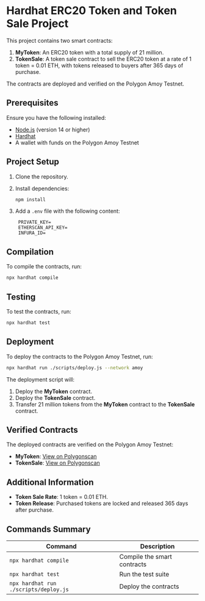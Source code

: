 # Hardhat ERC20 Token and Token Sale Project

This project contains two smart contracts:

1. **MyToken**: An ERC20 token with a total supply of 21 million.
2. **TokenSale**: A token sale contract to sell the ERC20 token at a rate of 1 token = 0.01 ETH, with tokens released to buyers after 365 days of purchase.

The contracts are deployed and verified on the Polygon Amoy Testnet.

## Prerequisites

Ensure you have the following installed:

- [Node.js](https://nodejs.org/) (version 14 or higher)
- [Hardhat](https://hardhat.org/)
- A wallet with funds on the Polygon Amoy Testnet

## Project Setup

1. Clone the repository.
2. Install dependencies:

   ```bash
   npm install
   ```
3. Add a `.env` file with the following content:

   ```plaintext
    PRIVATE_KEY=
    ETHERSCAN_API_KEY=
    INFURA_ID=
   ```

## Compilation

To compile the contracts, run:

```bash
npx hardhat compile
```

## Testing

To test the contracts, run:

```bash
npx hardhat test
```

## Deployment

To deploy the contracts to the Polygon Amoy Testnet, run:

```bash
npx hardhat run ./scripts/deploy.js --network amoy
```

The deployment script will:

1. Deploy the **MyToken** contract.
2. Deploy the **TokenSale** contract.
3. Transfer 21 million tokens from the **MyToken** contract to the **TokenSale** contract.

## Verified Contracts

The deployed contracts are verified on the Polygon Amoy Testnet:

- **MyToken**: [View on Polygonscan](https://amoy.polygonscan.com/address/0x119e67a01C4B5bec054c00925d9D989b52eC19DE#code)
- **TokenSale**: [View on Polygonscan](https://amoy.polygonscan.com/address/0x7b661bAB67FE821dD8a088C72C18350ec3508634#code)

## Additional Information

- **Token Sale Rate**: 1 token = 0.01 ETH.
- **Token Release**: Purchased tokens are locked and released 365 days after purchase.

## Commands Summary

| Command                                   | Description                                   |
|-------------------------------------------|-----------------------------------------------|
| `npx hardhat compile`                     | Compile the smart contracts                  |
| `npx hardhat test`                        | Run the test suite                           |
| `npx hardhat run ./scripts/deploy.js`     | Deploy the contracts                         |

